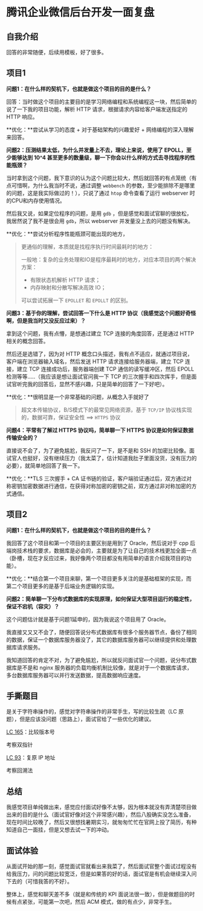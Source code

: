 # 腾讯企业微信后台开发一面复盘

## 自我介绍

回答的非常随便，后续用模板，好了很多。

## 项目1

**问题1：在什么样的契机下，也就是做这个项目的目的是什么？**

回答：当时做这个项目的主要目的是学习网络编程和系统编程这一块，然后简单的说了一下我的项目功能，解析 HTTP 请求，根据请求内容给客户端发送指定的 HTTP 响应。

**优化：**尝试从学习的态度 + 对于基础架构的兴趣爱好 + 网络编程的深入理解来回答。



**问题2：压测结果太低，为什么并发量上不去，理论上来说，使用了 EPOLL，至少能够达到 10^4 甚至更多的数量级，聊一下你会以什么样的方式去寻找程序的性能瓶颈？**

当时拿到这个问题，我下意识的认为这个问题比较大，然后就回答的有点笼统（有点可惜啊，为什么我当时不说，通过调整 `webbench` 的参数，至少能排除不是哪里的问题，这是我实际做过的！），只说了通过 `htop` 命令查看了运行 webserver 时的CPU和内存使用情况。

然后我又说，如果定位程序的问题，是用 `gdb` ，但是感觉和面试官聊的很放松，我居然说了我不是很会用 `gdb`，所以 webserver 并发量没上去的问题没有解决。

**优化：**尝试分析程序性能瓶颈可能出现的地方，

> 更通俗的理解，本质就是找程序执行时间最耗时的地方：
>
> 一般地：复杂的业务处理和IO是程序最耗时的地方，对应本项目的两个解决方案：
>
> - 有限状态机解析 HTTP 请求；
> - 内存映射和分散写解决高效 IO；
>
> 可以尝试拓展一下 `EPOLLET` 和 `EPOLLT` 的区别。



**问题3：基于你的理解，尝试回答一下什么是 HTTP 协议（我感觉这个问题好奇怪啊，但是我当时又没反应过来）？**

拿到这个问题，我有点懵，是想通过建立 TCP 连接的角度回答，还是通过 HTTP 相关的概念回答。

然后还是选错了，因为对 HTTP 概念口头描述，我有点不适应，就通过项目说，客户端在浏览器输入域名，然后发送 HTTP 请求连接给服务器端，建立 TCP 连接，建立 TCP 连接成功后，服务器端创建 TCP 通信的读写缓冲区，然后 EPOLL 检测等等.....（我应该是想让面试官问我一下 TCP 的三次握手和四次挥手，但是面试官听完我的回答后，显然不感兴趣，只是简单的回答了一下好吧）。

**优化：**很明显是一个非常基础的问题，从概念入手就好了

> 超文本传输协议，B/S模式下的最常见网络资源，基于 `TCP/IP` 协议栈实现的，数据可靠，保证安全性 ==> `HTTPS` 协议

**问题4：平常有了解过 HTTPS 协议吗，简单聊一下 HTTPS 协议是如何保证数据传输安全的？**

直接说不会了，为了避免尴尬，我反问了一下，是不是和 SSH 的加密比较像。面试官人也挺好，没有继续压力（我太菜了，估计知道我肚子里面没货，没有压力的必要），就简单地回答了我一下。

**优化：**TLS 三次握手 + CA 证书链的验证，客户端验证通过后，双方通过对称密钥加密数据进行通信，在获得对称加密的密钥之前，双方通过非对称加密的方式通信。

## 项目2

**问题1：在什么样的契机下，也就是做这个项目的目的是什么？**

我回答了这个项目和第一个项目的主要区别是用到了 Oracle，然后说对于 cpp 后端岗技术栈的要求，数据库是必会的，主要就是为了让自己的技术栈更加全面一点（卧槽，现在才反应过来，我好像两个项目都没有用简单的语言介绍我项目的功能）。

**优化：**结合第一个项目来聊，第一个项目更多关注的是基础框架的实现，而第二个项目更多的是基于后端业务逻辑的实现。

**问题2：简单聊一下分布式数据库的实现原理，如何保证大型项目运行的稳定性，保证不宕机（容灾）？**

这个问题估计就是基于问题1延申的，因为我说这个项目用了 Oracle。

我直接又又又不会了，随便回答说分布式数据库有很多个服务器节点，备份了相同的数据，保证一个数据库服务器没了，其它的数据库服务器可以继续提供和处理数据库请求服务。

我知道回答的肯定不对，为了避免尴尬，所以就反问面试官一个问题，说分布式数据库是不是和 nginx 服务器的负载均衡机制比较像，就是对于一个数据库请求，多台数据库服务器可以并行发送数据，提高数据响应速度。



## 手撕题目

是关于字符串操作的，感觉对字符串操作的非常手生，写的比较生疏（LC 原题），但是应该没问题（思路上），面试官给了一些优化的建议。

[LC 165](https://leetcode.cn/problems/compare-version-numbers/description/)：比较版本号

考察双指针

[LC 93](https://leetcode.cn/problems/restore-ip-addresses/description/)：复原 IP 地址

考察回溯法

## 总结

我感觉项目单纯做出来，感觉应付面试好像不太够，因为根本就没有弄清楚项目做出来的目的是什么（面试官好像对这个非常感兴趣），然后八股确实没怎么准备，现在时间比较晚了，然后又很想找暑期实习，就匆匆忙忙在官网上投了简历，有种知道自己一面挂，但是又想去试一下的冲动。

## 面试体验

从面试开始的那一刻，感觉面试官就看出来我菜了，然后面试官整个面试过程没有给我压力，问的问题比较宽泛，但是如果答的好的话，面试官是有机会继续深入问下去的（可惜我答的不好）。

整体上，感觉和聊天差不多（就是和传统的 KPI 面说法很一致），但是做题目的时候有点紧张，可能第一次吧，然后 ACM 模式，做的有点少，非常手生。



